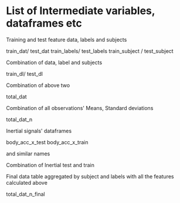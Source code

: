 # List of Intermediate variables, dataframes etc

Training and test feature data, labels and subjects

train_dat/ test_dat 
train_labels/ test_labels
train_subject / test_subject

Combination of data, label and subjects

train_dl/ test_dl

Combination of above two

total_dat

Combination of all observations' Means, Standard deviations

total_dat_n 

Inertial signals' dataframes 

body_acc_x_test
body_acc_x_train 

and similar names

Combination of Inertial test and train




Final data table aggregated by subject and labels with all the features calculated above

total_dat_n_final
